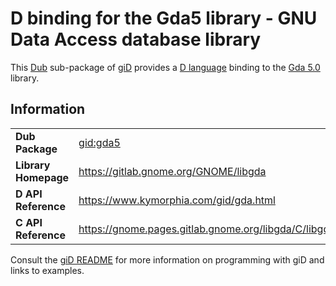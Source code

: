 # D binding for the Gda5 library - GNU Data Access database library

This [Dub](https://dub.pm/) sub-package of [giD](https://gid.dub.pm) provides a [D language](https://www.dlang.org) binding to the [Gda 5.0](https://gitlab.gnome.org/GNOME/libgda) library.

## Information

|     |     |
| --- | --- |
| **Dub Package**          | [gid:gda5](https://code.dlang.org/packages/gid%3Agda5)                           |
| **Library Homepage**     | https://gitlab.gnome.org/GNOME/libgda                                            |
| **D API Reference**      | https://www.kymorphia.com/gid/gda.html                                           |
| **C API Reference**      | https://gnome.pages.gitlab.gnome.org/libgda/C/libgda                             |

Consult the [giD README](https://github.com/Kymorphia/gid) for more information on programming with giD and links to examples.
